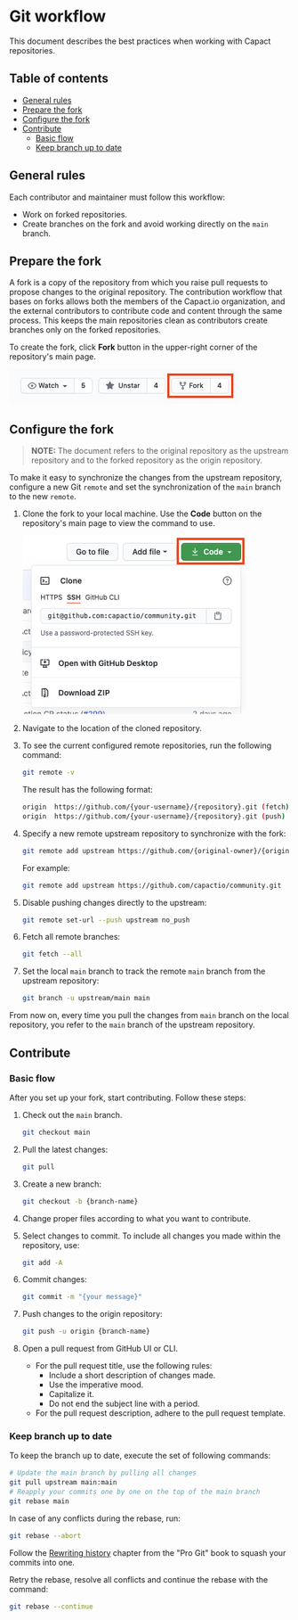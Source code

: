 # Git workflow

This document describes the best practices when working with Capact repositories.

## Table of contents

<!-- toc -->

- [General rules](#general-rules)
- [Prepare the fork](#prepare-the-fork)
- [Configure the fork](#configure-the-fork)
- [Contribute](#contribute)
  * [Basic flow](#basic-flow)
  * [Keep branch up to date](#keep-branch-up-to-date)

<!-- tocstop -->

## General rules

Each contributor and maintainer must follow this workflow:

 - Work on forked repositories. 
 - Create branches on the fork and avoid working directly on the `main` branch.

## Prepare the fork

A fork is a copy of the repository from which you raise pull requests to propose changes to the original repository. The contribution workflow that bases on forks allows both the members of the Capact.io organization, and the external contributors to contribute code and content through the same process. This keeps the main repositories clean as contributors create branches only on the forked repositories.

To create the fork, click **Fork** button in the upper-right corner of the repository's main page.

![Fork](./assets/github-fork.png)

## Configure the fork

>**NOTE:** The document refers to the original repository as the upstream repository and to the forked repository as the origin repository.

To make it easy to synchronize the changes from the upstream repository, configure a new Git `remote` and set the synchronization of the `main` branch to the new `remote`.  

1. Clone the fork to your local machine. Use the **Code** button on the repository's main page to view the command to use.

   ![Code](./assets/github-clone.png)

1. Navigate to the location of the cloned repository.
1. To see the current configured remote repositories, run the following command:
   
    ```bash
    git remote -v
    ```
   
    The result has the following format:

    ```bash
    origin  https://github.com/{your-username}/{repository}.git (fetch)
    origin  https://github.com/{your-username}/{repository}.git (push)
    ```

1. Specify a new remote upstream repository to synchronize with the fork:

    ```bash
    git remote add upstream https://github.com/{original-owner}/{original-repository}.git
    ```

   For example:

    ```bash
    git remote add upstream https://github.com/capactio/community.git
    ```
   
1. Disable pushing changes directly to the upstream:
   
   ```bash
   git remote set-url --push upstream no_push
   ```   

1. Fetch all remote branches:

    ```bash
    git fetch --all
    ```

1. Set the local `main` branch to track the remote `main` branch from the upstream repository:

    ```bash
    git branch -u upstream/main main
    ```

From now on, every time you pull the changes from `main` branch on the local repository, you refer to the `main` branch of the upstream repository.

## Contribute

### Basic flow

After you set up your fork, start contributing. Follow these steps:

1. Check out the `main` branch.
    
    ```bash
    git checkout main 
    ```   

1. Pull the latest changes:
   
    ```bash
    git pull 
    ```
   
1. Create a new branch:

    ```bash
    git checkout -b {branch-name}
    ```

1. Change proper files according to what you want to contribute.
1. Select changes to commit. To include all changes you made within the repository, use:
   
   ```bash
   git add -A
   ```

1. Commit changes:

    ```bash
    git commit -m "{your message}"
    ```

1. Push changes to the origin repository:

    ```bash
    git push -u origin {branch-name}
    ```

1. Open a pull request from GitHub UI or CLI. 

    - For the pull request title, use the following rules:
        - Include a short description of changes made.
        - Use the imperative mood.
        - Capitalize it.
        - Do not end the subject line with a period.
    - For the pull request description, adhere to the pull request template.
    
### Keep branch up to date

To keep the branch up to date, execute the set of following commands:

```bash
# Update the main branch by pulling all changes
git pull upstream main:main
# Reapply your commits one by one on the top of the main branch
git rebase main
```

In case of any conflicts during the rebase, run:

```bash
git rebase --abort
```

Follow the [Rewriting history](https://git-scm.com/book/en/v2/Git-Tools-Rewriting-History) chapter from the "Pro Git" book to squash your commits into one.

Retry the rebase, resolve all conflicts and continue the rebase with the command:

```bash
git rebase --continue
```
